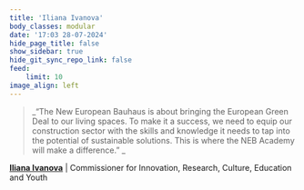 ```yaml
---
title: 'Iliana Ivanova'
body_classes: modular
date: '17:03 28-07-2024'
hide_page_title: false
show_sidebar: true
hide_git_sync_repo_link: false
feed:
    limit: 10
image_align: left
---
```


> _“The New European Bauhaus is about bringing the European Green Deal to our living spaces. To make it a success, we need to equip our construction sector with the skills and knowledge it needs to tap into the potential of sustainable solutions. This is where the NEB Academy will make a difference.”
> _

**[Iliana Ivanova](https://commissioners.ec.europa.eu/iliana-ivanova_en)** | Commissioner for Innovation, Research, Culture, Education and Youth


